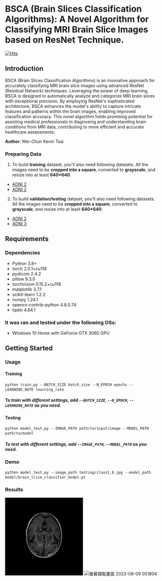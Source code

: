 # BSCA (Brain Slices Classification Algorithms): A Novel Algorithm for Classifying MRI Brain Slice Images based on ResNet Technique.

[![Hits](https://hits.seeyoufarm.com/api/count/incr/badge.svg?url=https%3A%2F%2Fgithub.com%2FKevinTsaiCodes%2FBSCA&count_bg=%2379C83D&title_bg=%23555555&icon=&icon_color=%23E7E7E7&title=hits&edge_flat=false)](https://hits.seeyoufarm.com)


## Introduction
BSCA (Brain Slices Classification Algorithms) is an innovative approach for accurately classifying MRI brain slice images using advanced ResNet (Residual Network) techniques. Leveraging the power of deep learning, BSCA is designed to automatically analyze and categorize MRI brain slices with exceptional precision. By employing ResNet's sophisticated architecture, BSCA enhances the model's ability to capture intricate features and patterns within the brain images, enabling improved classification accuracy. This novel algorithm holds promising potential for assisting medical professionals in diagnosing and understanding brain conditions from MRI data, contributing to more efficient and accurate healthcare assessments.

**Author**: Wei-Chun Kevin Tsai

### Preparing Data
1. To build **training** dataset, you'll also need following datasets. All the images need to be **cropped into a square**, converted to **grayscale**, and resize into at least **640*640**.
- [ADNI 2](https://adni.loni.usc.edu/)
- [ADNI 2](https://adni.loni.usc.edu/)

2. To build **validation/testing** dataset, you'll also need following datasets. All the images need to be **cropped into a square**, converted to **grayscale**, and resize into at least **640*640**.
- [ADNI 2](https://adni.loni.usc.edu/)
- [ADNI 3](https://adni.loni.usc.edu/)

## Requirements
### Dependencies
- Python 3.8+
- torch 2.0.1+cu118
- pydicom 2.4.2
- pillow 9.3.0
- torchvision 0.15.2+cu118
- matplotlib 3.7.1
- scikit-learn 1.2.2
- numpy 1.24.1
- opencv-contrib-python 4.8.0.74
- tqdm 4.64.1

### It was ran and tested under the following OSs:
- Windows 10 Home with GeForce GTX 3060 GPU

## Getting Started
### Usage
#### Training

    python train.py --BATCH_SIZE batch_size --N_EPOCH epochs --LEARNING_RATE learning_rate
 
##### To train with different settings, add `--BATCH_SIZE`, `--N_EPOCH`, `--LEARNING_RATE` as you need.


#### Testing
      
    python model_test.py --IMAGE_PATH path/to/input/image --MODEL_PATH path/to/model

##### To test with different settings, add `--IMAGE_PATH`, `--MODEL_PATH` as you need.


### Demo

    python model_test.py --image_path testing/class1_0.jpg --model_path model/brain_slice_classifier_model.pt

### Results
![class1_0.jpg](testing%2Fclass1_0.jpg)
![螢幕擷取畫面 2023-08-09 051804](https://github.com/KevinTsaiCodes/BSCA/assets/53148219/0a426b1e-4e17-44c1-a489-9f841284f8b0)
